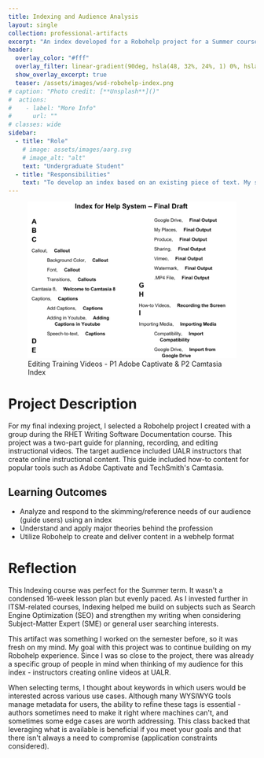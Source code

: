 ```yaml
---
title: Indexing and Audience Analysis
layout: single
collection: professional-artifacts
excerpt: "An index developed for a Robohelp project for a Summer course."
header:
  overlay_color: "#fff"
  overlay_filter: linear-gradient(90deg, hsla(48, 32%, 24%, 1) 0%, hsla(42, 89%, 70%, 1) 100%); # dark to goldenrod
  show_overlay_excerpt: true
  teaser: /assets/images/wsd-robohelp-index.png
# caption: "Photo credit: [**Unsplash**]()"
#  actions:
#    - label: "More Info"
#      url: ""
# classes: wide
sidebar:
  - title: "Role"
    # image: assets/images/aarg.svg
    # image_alt: "alt"
    text: "Undergraduate Student"
  - title: "Responsibilities"
    text: "To develop an index based on an existing piece of text. My subject was a group Robohelp project from my Writing Software Documentation class."
---
```


<figure>
  <img src="/assets/images/wsd-robohelp-index.png">
  <figcaption>Editing Training Videos - P1 Adobe Captivate & P2 Camtasia Index</figcaption>
</figure>

# Project Description

For my final indexing project, I selected a Robohelp project I created with a group during the RHET Writing Software Documentation course. This project was a two-part guide for planning, recording, and editing instructional videos. The target audience included UALR instructors that create online instructional content. This guide included how-to content for popular tools such as Adobe Captivate and TechSmith's Camtasia. 

## Learning Outcomes

- Analyze and respond to the skimming/reference needs of our audience (guide users) using an index
- Understand and apply major theories behind the profession
- Utilize Robohelp to create and deliver content in a webhelp format

# Reflection

This Indexing course was perfect for the Summer term. It wasn't a condensed 16-week lesson plan but evenly paced. As I invested further in ITSM-related courses, Indexing helped me build on subjects such as Search Engine Optimization (SEO) and strengthen my writing when considering Subject-Matter Expert (SME) or general user searching interests.  

This artifact was something I worked on the semester before, so it was fresh on my mind. My goal with this project was to continue building on my Robohelp experience. Since I was so close to the project, there was already a specific group of people in mind when thinking of my audience for this index - instructors creating online videos at UALR. 

When selecting terms, I thought about keywords in which users would be interested across various use cases. Although many WYSIWYG tools manage metadata for users, the ability to refine these tags is essential - authors sometimes need to make it right where machines can't, and sometimes some edge cases are worth addressing. This class backed that leveraging what is available is beneficial if you meet your goals and that there isn't always a need to compromise (application constraints considered). 
